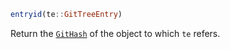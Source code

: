 ```julia
entryid(te::GitTreeEntry)
```

Return the [`GitHash`](@ref) of the object to which `te` refers.

